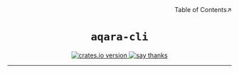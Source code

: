 <div align=right>Table of Contents↗️</div>

<h1 align=center><code>aqara-cli</code></h1>

<div align=center>
  <a href="https://crates.io/crates/aqara">
    <img src="https://img.shields.io/crates/v/aqara-cli.svg" alt="crates.io version">
  </a>
  <a href="mailto:lvillis@outlook.com?subject=Thanks%20for%20aqara-sdk-rust!">
    <img src="https://img.shields.io/badge/Say%20Thanks-!-1EAEDB.svg" alt="say thanks">
  </a>
</div>

---
